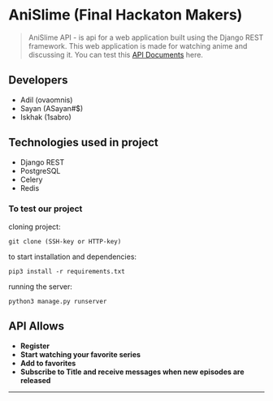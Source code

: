 # AniSlime (Final Hackaton Makers)
>AniSlime API - is api for a web application built using the Django REST framework. This web application is made for watching anime and discussing it. You can test this [API Documents](http://34.89.235.149/api/v1/swagger/) here.

## Developers
- Adil (ovaomnis)
- Sayan (ASayan#$)
- Iskhak (1sabro)

## Technologies used in project
- Django REST
- PostgreSQL
- Celery
- Redis


### To test our project
cloning project:
```
git clone (SSH-key or HTTP-key)
```

to start
installation and dependencies:
```
pip3 install -r requirements.txt
```

running the server: 
```
python3 manage.py runserver
```

## API Allows
- **Register**
- **Start watching your favorite series**
- **Add to favorites**
- **Subscribe to Title and receive messages when new episodes are released**

---------------
